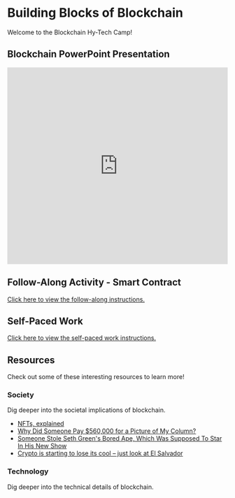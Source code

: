 # Building Blocks of Blockchain
Welcome to the Blockchain Hy-Tech Camp!

## Blockchain PowerPoint Presentation
<iframe src='https://view.officeapps.live.com/op/embed.aspx?src=https://hytechcamps.github.io/blockchain/Blockchain.pptx' width='100%' height='450px' frameborder='0'></iframe>

## Follow-Along Activity - Smart Contract
[Click here to view the follow-along instructions.](FollowAlong.md)

## Self-Paced Work
[Click here to view the self-paced work instructions.](SelfPacedWork.md)

## Resources
Check out some of these interesting resources to learn more!

### Society
Dig deeper into the societal implications of blockchain.

- [NFTs, explained](https://www.theverge.com/22310188/nft-explainer-what-is-blockchain-crypto-art-faq)
- [Why Did Someone Pay $560,000 for a Picture of My Column?](https://www.nytimes.com/2021/03/26/technology/nft-sale.html)
- [Someone Stole Seth Green's Bored Ape, Which Was Supposed To Star In His New Show](https://www.buzzfeednews.com/article/sarahemerson/seth-green-bored-ape-stolen-tv-show)
- [Crypto is starting to lose its cool – just look at El Salvador](https://www.theguardian.com/commentisfree/2022/may/21/bitcoin-losing-its-cool-look-at-el-salvador)

### Technology
Dig deeper into the technical details of blockchain.
